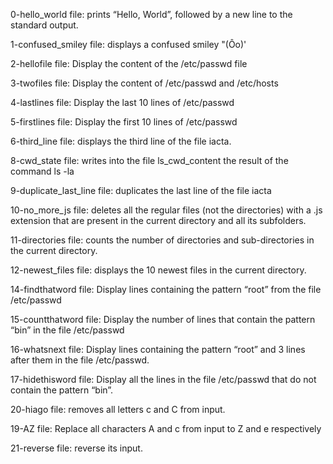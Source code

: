 0-hello_world file: prints “Hello, World”, followed by a new line to the standard output.

1-confused_smiley file: displays a confused smiley "(Ôo)'

2-hellofile file: Display the content of the /etc/passwd file

3-twofiles file: Display the content of /etc/passwd and /etc/hosts

4-lastlines file: Display the last 10 lines of /etc/passwd

5-firstlines file: Display the first 10 lines of /etc/passwd

6-third_line file: displays the third line of the file iacta.

8-cwd_state file: writes into the file ls_cwd_content the result of the command ls -la

9-duplicate_last_line file: duplicates the last line of the file iacta

10-no_more_js file: deletes all the regular files (not the directories) with a .js extension that are present in the current directory and all its subfolders.

11-directories file: counts the number of directories and sub-directories in the current directory.

12-newest_files file: displays the 10 newest files in the current directory.

14-findthatword file: Display lines containing the pattern “root” from the file /etc/passwd

15-countthatword file: Display the number of lines that contain the pattern “bin” in the file /etc/passwd

16-whatsnext file: Display lines containing the pattern “root” and 3 lines after them in the file /etc/passwd.

17-hidethisword file: Display all the lines in the file /etc/passwd that do not contain the pattern “bin”.

20-hiago file: removes all letters c and C from input.

19-AZ file: Replace all characters A and c from input to Z and e respectively

21-reverse file: reverse its input.
